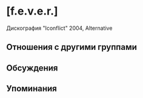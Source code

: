 # [f.e.v.e.r.]

Дискография
"Iconflict" 2004, Alternative

## Отношения с другими группами


## Обсуждения


## Упоминания

